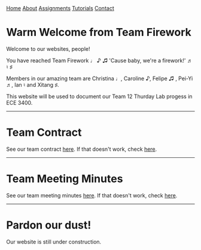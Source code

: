 <head>
<link rel="stylesheet" href="./myStyles.css">
</head>

<div class="top-navbar">
  <a class="top-navbar" href="index.md">Home</a>
  <a class="top-navbar" href="about.md">About</a>
  <a class="top-navbar" href="assignments.md">Assignments</a>
  <a class="top-navbar" href="tutorials.md">Tutorials</a>
  <a class="top-navbar" href="contact.md">Contact</a>
</div>

# **Warm Welcome from Team Firework**
Welcome to our websites, people! 

You have reached Team Firework ♩ ♪ ♫ 'Cause baby, we're a firework!' ♬ ♮ ♯

Members in our amazing team are Christina ♩, Caroline ♪, Felipe ♫ , Pei-Yi ♬, Ian ♮ and Xitang ♯.

This website will be used to document our Team 12 Thurday Lab progess in ECE 3400. 


***

# Team Contract
See our team contract [here](docs/contract.pdf).
If that doesn't work, check [here](https://docs.google.com/document/d/1BFS_Ct3Cybwh9gRctW2wAZi37K6sReieZUcvRwD4Vyc/edit?usp=sharing).

***

# Team Meeting Minutes
See our team meeting minutes [here](docs/meetingminutes.pdf).
If that doesn't work, check [here](https://docs.google.com/a/cornell.edu/spreadsheets/d/1vhfM_gMNideeZbRUcSIsAk-V-7qY1DLUrqEXSxbL3QI/edit?usp=sharing).

***

# Pardon our dust!
Our website is still under construction.
